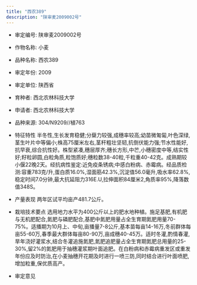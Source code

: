 ```yaml
---
title: "西农389"
description: "陕审麦2009002号"
---
```

* 审定编号:  陕审麦2009002号

*  作物名称:  小麦

*  品种名称:  西农389

*  审定年份:  2009

*  审定单位:  陕西省

* 育种者:  西北农林科技大学

*  申请者:  西北农林科技大学

*  品种来源:  304/N9209//植763

*  特征特性
半冬性,生长发育稳健;分蘖力较强,成穗率较高;幼苗微匍匐,叶色深绿,茎生叶片中等偏小;株高75厘米左右,茎秆粗壮坚韧,抗倒伏能力强;节水性能好,抗早衰,综合抗性好。株型紧凑,穗层厚齐;穗长方形,中芒,小穗密度中等,结实性好;籽粒卵圆,白粒角质,粒饱质好;穗粒数38-40粒,千粒重40-42克。成熟期较小偃22晚2天。经抗病性鉴定:近免疫条锈病;中感白粉病、赤霉病。经品质检测:容重783克/升,蛋白质16.0%,湿面筋42.3%,沉淀值56.0毫升,吸水率62.8%,稳定时间7.0分钟,最大抗延阻力316E.U,拉伸面积84厘米2,角质率95%,降落数值348S。

*  产量表现
两年区试平均亩产481.7公斤。

*  栽培技术要点
选用地力水平为400公斤以上的肥水地种植。施足基肥,有机肥与无机肥配合,氮肥与磷肥配合,基肥中氮肥用量占全生育期氮肥用量70-75%。适播期为10月上、中旬,亩播量7-8公斤,基本苗每亩14-16万,冬前群体每亩55-60万,春季最大群体每亩80-90万,亩成穗40-45万。适时冬灌,酌情春灌,旱年浇好灌浆水,结合冬灌追施氮肥,氮肥追肥量占全生育期氮肥总用量的25-30%,留2%的氮肥用于抽穗灌浆期叶面追肥。在白粉病和赤霉病重发区或重发年份应及时防治,在小麦抽穗开花期及时进行一喷三防,同时结合进行叶面喷肥,增加粒重,保优质高产。

*  审定意见

